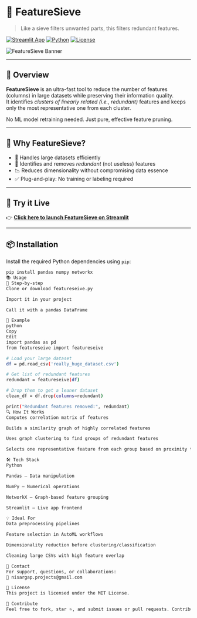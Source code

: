 # 🧠 FeatureSieve  
> Like a sieve filters unwanted parts, this filters redundant features.

[![Streamlit App](https://img.shields.io/badge/Live%20Demo-FeatureSieve-green?logo=streamlit)](https://featuresieve-21.streamlit.app)
[![Python](https://img.shields.io/badge/Python-3.7%2B-blue?logo=python)](https://www.python.org/)
[![License](https://img.shields.io/badge/License-MIT-yellow.svg)](LICENSE)

![FeatureSieve Banner](https://github.com/user-attachments/assets/e4b39edf-bc2d-480e-9b17-c2cc004f4fea)

---

## 🌟 Overview

**FeatureSieve** is an ultra-fast tool to reduce the number of features (columns) in large datasets while preserving their information quality.  
It identifies *clusters of linearly related (i.e., redundant)* features and keeps only the most representative one from each cluster.

No ML model retraining needed. Just pure, effective feature pruning.

---

## 🎯 Why FeatureSieve?

- 🚀 Handles large datasets efficiently
- 🧩 Identifies and removes *redundant* (not useless) features
- 📉 Reduces dimensionality without compromising data essence
- ✅ Plug-and-play: No training or labeling required

---

## 🔗 Try it Live

👉 [**Click here to launch FeatureSieve on Streamlit**](https://featuresieve-21.streamlit.app)

---

## 📦 Installation

Install the required Python dependencies using `pip`:

```bash
pip install pandas numpy networkx
📚 Usage
🔁 Step-by-step
Clone or download featureseive.py

Import it in your project

Call it with a pandas DataFrame

🧪 Example
python
Copy
Edit
import pandas as pd
from featureseive import featureseive

# Load your large dataset
df = pd.read_csv('really_huge_dataset.csv')

# Get list of redundant features
redundant = featureseive(df)

# Drop them to get a leaner dataset
clean_df = df.drop(columns=redundant)

print("Redundant features removed:", redundant)
🔍 How It Works
Computes correlation matrix of features

Builds a similarity graph of highly correlated features

Uses graph clustering to find groups of redundant features

Selects one representative feature from each group based on proximity to others

🛠 Tech Stack
Python

Pandas – Data manipulation

NumPy – Numerical operations

NetworkX – Graph-based feature grouping

Streamlit – Live app frontend

💡 Ideal For
Data preprocessing pipelines

Feature selection in AutoML workflows

Dimensionality reduction before clustering/classification

Cleaning large CSVs with high feature overlap

🙋 Contact
For support, questions, or collaborations:
📧 nisargap.projects@gmail.com

📄 License
This project is licensed under the MIT License.

🌱 Contribute
Feel free to fork, star ⭐, and submit issues or pull requests. Contributions are welcome!
